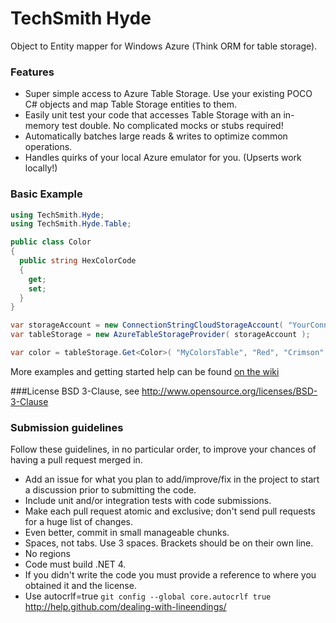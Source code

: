 TechSmith Hyde
========================

Object to Entity mapper for Windows Azure (Think ORM for table storage).

### Features
 * Super simple access to Azure Table Storage. Use your existing POCO C# objects and map Table Storage entities to them.
 * Easily unit test your code that accesses Table Storage with an in-memory test double. No complicated mocks or stubs required!
 * Automatically batches large reads & writes to optimize common operations.
 * Handles quirks of your local Azure emulator for you. (Upserts work locally!)

### Basic Example

```csharp
using TechSmith.Hyde;
using TechSmith.Hyde.Table;

public class Color
{
  public string HexColorCode
  {
    get;
    set;
  }
}

var storageAccount = new ConnectionStringCloudStorageAccount( "YourConnectionStringHere" );
var tableStorage = new AzureTableStorageProvider( storageAccount );

var color = tableStorage.Get<Color>( "MyColorsTable", "Red", "Crimson" );

```

More examples and getting started help can be found [on the wiki](https://github.com/TechSmith/hyde/wiki/Getting-Started)

###License
BSD 3-Clause, see http://www.opensource.org/licenses/BSD-3-Clause

### Submission guidelines
Follow these guidelines, in no particular order, to improve your chances of having a pull request merged in.

 * Add an issue for what you plan to add/improve/fix in the project to start a discussion prior to submitting the code.
 * Include unit and/or integration tests with code submissions.
 * Make each pull request atomic and exclusive; don't send pull requests for a huge list of changes.
 * Even better, commit in small manageable chunks.
 * Spaces, not tabs. Use 3 spaces. Brackets should be on their own line.
 * No regions
 * Code must build .NET 4.
 * If you didn't write the code you must provide a reference to where you obtained it and the license. 
 * Use autocrlf=true `git config --global core.autocrlf true` http://help.github.com/dealing-with-lineendings/
